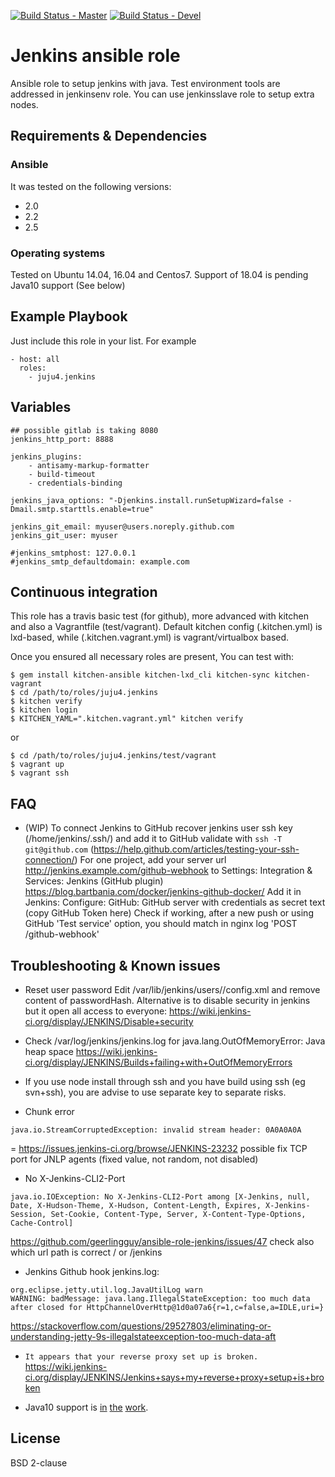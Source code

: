 [![Build Status - Master](https://travis-ci.org/juju4/ansible-jenkins.svg?branch=master)](https://travis-ci.org/juju4/ansible-jenkins)
[![Build Status - Devel](https://travis-ci.org/juju4/ansible-jenkins.svg?branch=devel)](https://travis-ci.org/juju4/ansible-jenkins/branches)
# Jenkins ansible role

Ansible role to setup jenkins with java.
Test environment tools are addressed in jenkinsenv role.
You can use jenkinsslave role to setup extra nodes.

## Requirements & Dependencies

### Ansible
It was tested on the following versions:
 * 2.0
 * 2.2
 * 2.5

### Operating systems

Tested on Ubuntu 14.04, 16.04 and Centos7.
Support of 18.04 is pending Java10 support (See below)

## Example Playbook

Just include this role in your list.
For example

```
- host: all
  roles:
    - juju4.jenkins
```

## Variables

```
## possible gitlab is taking 8080
jenkins_http_port: 8888

jenkins_plugins:
    - antisamy-markup-formatter
    - build-timeout 
    - credentials-binding

jenkins_java_options: "-Djenkins.install.runSetupWizard=false -Dmail.smtp.starttls.enable=true"

jenkins_git_email: myuser@users.noreply.github.com
jenkins_git_user: myuser

#jenkins_smtphost: 127.0.0.1
#jenkins_smtp_defaultdomain: example.com
```

## Continuous integration

This role has a travis basic test (for github), more advanced with kitchen and also a Vagrantfile (test/vagrant).
Default kitchen config (.kitchen.yml) is lxd-based, while (.kitchen.vagrant.yml) is vagrant/virtualbox based.

Once you ensured all necessary roles are present, You can test with:
```
$ gem install kitchen-ansible kitchen-lxd_cli kitchen-sync kitchen-vagrant
$ cd /path/to/roles/juju4.jenkins
$ kitchen verify
$ kitchen login
$ KITCHEN_YAML=".kitchen.vagrant.yml" kitchen verify
```
or
```
$ cd /path/to/roles/juju4.jenkins/test/vagrant
$ vagrant up
$ vagrant ssh
```

## FAQ

* (WIP) To connect Jenkins to GitHub
recover jenkins user ssh key (/home/jenkins/.ssh/) and add it to GitHub
validate with ```ssh -T git@github.com``` (https://help.github.com/articles/testing-your-ssh-connection/)
For one project, add your server url http://jenkins.example.com/github-webhook to Settings: Integration & Services: Jenkins (GitHub plugin)
https://blog.bartbania.com/docker/jenkins-github-docker/
Add it in Jenkins: Configure: GitHub: GitHub server with credentials as secret text (copy GitHub Token here)
Check if working, after a new push or using GitHub 'Test service' option, you should match in nginx log 'POST /github-webhook'

## Troubleshooting & Known issues

* Reset user password
Edit /var/lib/jenkins/users/<user>/config.xml and remove content of passwordHash.
Alternative is to disable security in jenkins but it open all access to everyone: https://wiki.jenkins-ci.org/display/JENKINS/Disable+security

* Check /var/log/jenkins/jenkins.log for
java.lang.OutOfMemoryError: Java heap space
https://wiki.jenkins-ci.org/display/JENKINS/Builds+failing+with+OutOfMemoryErrors

* If you use node install through ssh and you have build using ssh (eg svn+ssh), you are advise to use separate key to separate risks.

* Chunk error
```SEVERE: I/O error in channel Chunked connection to http://localhost:8080/cli
java.io.StreamCorruptedException: invalid stream header: 0A0A0A0A
```
=
https://issues.jenkins-ci.org/browse/JENKINS-23232
possible fix TCP port for JNLP agents (fixed value, not random, not disabled)

* No X-Jenkins-CLI2-Port
```
java.io.IOException: No X-Jenkins-CLI2-Port among [X-Jenkins, null, Date, X-Hudson-Theme, X-Hudson, Content-Length, Expires, X-Jenkins-Session, Set-Cookie, Content-Type, Server, X-Content-Type-Options, Cache-Control]
```
https://github.com/geerlingguy/ansible-role-jenkins/issues/47
check also which url path is correct / or /jenkins

* Jenkins Github hook
jenkins.log:
```
org.eclipse.jetty.util.log.JavaUtilLog warn
WARNING: badMessage: java.lang.IllegalStateException: too much data after closed for HttpChannelOverHttp@1d0a07a6{r=1,c=false,a=IDLE,uri=}
```
https://stackoverflow.com/questions/29527803/eliminating-or-understanding-jetty-9s-illegalstateexception-too-much-data-aft

* ```It appears that your reverse proxy set up is broken.```
https://wiki.jenkins-ci.org/display/JENKINS/Jenkins+says+my+reverse+proxy+setup+is+broken

* Java10 support is [in](https://jenkins.io/blog/2018/06/08/jenkins-java10-hackathon/) [the](https://jenkins.io/blog/2018/06/17/running-jenkins-with-java10-11/) [work](https://issues.jenkins-ci.org/browse/JENKINS-40689).

## License

BSD 2-clause

